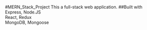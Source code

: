 #MERN_Stack_Project
This a full-stack web application.
##Built with
Express, Node.JS
<br/>
React, Redux
<br/>
MongoDB, Mongoose
